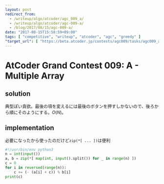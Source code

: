 ```yaml
---
layout: post
redirect_from:
  - /writeup/algo/atcoder/agc_009_a/
  - /writeup/algo/atcoder/agc-009-a/
  - /blog/2017/08/15/agc-009-a/
date: "2017-08-15T15:58:59+09:00"
tags: [ "competitive", "writeup", "atcoder", "agc", "greedy" ]
"target_url": [ "https://beta.atcoder.jp/contests/agc009/tasks/agc009_a" ]
---
```


# AtCoder Grand Contest 009: A - Multiple Array

## solution

典型ぽい貪欲。最後の項を変えるには最後のボタンを押すしかないので、後ろから順にそのようにする。$O(N)$。

## implementation

必要になったから使ったのだけど`zip(*[ ... ])`は便利

``` python
#!/usr/bin/env python3
n = int(input())
a, b = zip(*[ map(int, input().split()) for _ in range(n) ])
c = 0
for i in reversed(range(n)):
    c += (- (a[i] + c)) % b[i]
print(c)
```
